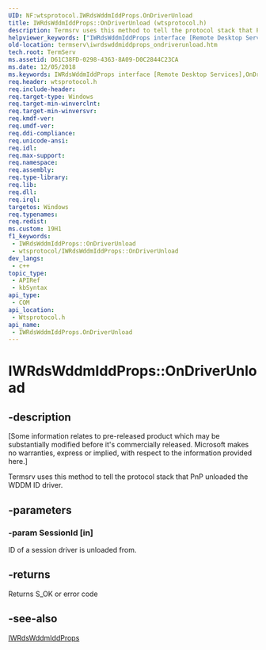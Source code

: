 ```yaml
---
UID: NF:wtsprotocol.IWRdsWddmIddProps.OnDriverUnload
title: IWRdsWddmIddProps::OnDriverUnload (wtsprotocol.h)
description: Termsrv uses this method to tell the protocol stack that PnP unloaded the WDDM ID driver.
helpviewer_keywords: ["IWRdsWddmIddProps interface [Remote Desktop Services]","OnDriverUnload method","IWRdsWddmIddProps.OnDriverUnload","IWRdsWddmIddProps::OnDriverUnload","OnDriverUnload","OnDriverUnload method [Remote Desktop Services]","OnDriverUnload method [Remote Desktop Services]","IWRdsWddmIddProps interface","termserv.iwrdswddmiddprops_ondriverunload","wtsprotocol/IWRdsWddmIddProps::OnDriverUnload"]
old-location: termserv\iwrdswddmiddprops_ondriverunload.htm
tech.root: TermServ
ms.assetid: D61C38FD-0298-4363-8A09-D0C2844C23CA
ms.date: 12/05/2018
ms.keywords: IWRdsWddmIddProps interface [Remote Desktop Services],OnDriverUnload method, IWRdsWddmIddProps.OnDriverUnload, IWRdsWddmIddProps::OnDriverUnload, OnDriverUnload, OnDriverUnload method [Remote Desktop Services], OnDriverUnload method [Remote Desktop Services],IWRdsWddmIddProps interface, termserv.iwrdswddmiddprops_ondriverunload, wtsprotocol/IWRdsWddmIddProps::OnDriverUnload
req.header: wtsprotocol.h
req.include-header: 
req.target-type: Windows
req.target-min-winverclnt: 
req.target-min-winversvr: 
req.kmdf-ver: 
req.umdf-ver: 
req.ddi-compliance: 
req.unicode-ansi: 
req.idl: 
req.max-support: 
req.namespace: 
req.assembly: 
req.type-library: 
req.lib: 
req.dll: 
req.irql: 
targetos: Windows
req.typenames: 
req.redist: 
ms.custom: 19H1
f1_keywords:
 - IWRdsWddmIddProps::OnDriverUnload
 - wtsprotocol/IWRdsWddmIddProps::OnDriverUnload
dev_langs:
 - c++
topic_type:
 - APIRef
 - kbSyntax
api_type:
 - COM
api_location:
 - Wtsprotocol.h
api_name:
 - IWRdsWddmIddProps.OnDriverUnload
---
```


# IWRdsWddmIddProps::OnDriverUnload


## -description

<p class="CCE_Message">[Some information relates to pre-released product which may be substantially modified before it's commercially released. Microsoft makes no warranties, express or implied, with respect to the information provided here.]

Termsrv uses this method to tell the protocol stack that PnP unloaded the
    WDDM ID driver.

## -parameters

### -param SessionId [in]

ID of a session driver is unloaded from.

## -returns

Returns S_OK or error code

## -see-also

<a href="nn-wtsprotocol-iwrdswddmiddprops.md">IWRdsWddmIddProps</a>

